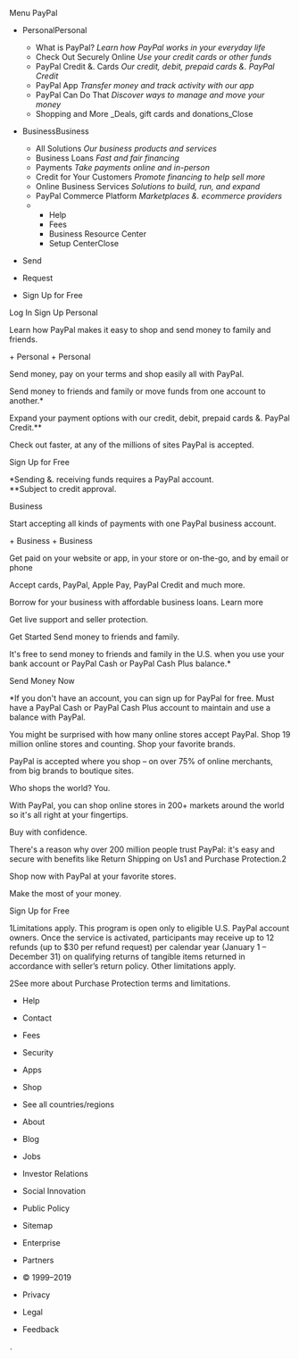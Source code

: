 Menu PayPal

*   PersonalPersonal
    *   What is PayPal? _Learn how PayPal works in your everyday life_
    *   Check Out Securely Online _Use your credit cards or other funds_
    *   PayPal Credit &. Cards _Our credit, debit, prepaid cards &. PayPal Credit_
    *   PayPal App _Transfer money and track activity with our app_
    *   PayPal Can Do That _Discover ways to manage and move your money_
    *   Shopping and More _Deals, gift cards and donations_Close
*   BusinessBusiness
    *   All Solutions _Our business products and services_
    *   Business Loans _Fast and fair financing_
    *   Payments _Take payments online and in-person_
    *   Credit for Your Customers _Promote financing to help sell more_
    *   Online Business Services _Solutions to build, run, and expand_
    *   PayPal Commerce Platform _Marketplaces &. ecommerce providers_
    *   *   Help
        *   Fees
        *   Business Resource Center
        *   Setup CenterClose
*   Send
*   Request

*   Sign Up for Free

Log In Sign Up Personal

Learn how PayPal makes it easy to shop and send money to family and friends.

\+ Personal + Personal

Send money, pay on your terms and shop easily all with PayPal.

Send money to friends and family or move funds from one account to another.\*

Expand your payment options with our credit, debit, prepaid cards &. PayPal Credit.\*\*

Check out faster, at any of the millions of sites PayPal is accepted.

Sign Up for Free

\*Sending &. receiving funds requires a PayPal account.  
\*\*Subject to credit approval.

Business

Start accepting all kinds of payments with one PayPal business account.

\+ Business + Business

Get paid on your website or app, in your store or on-the-go, and by email or phone

Accept cards, PayPal, Apple Pay, PayPal Credit and much more.

Borrow for your business with affordable business loans. Learn more

Get live support and seller protection.

Get Started Send money to friends and family.

It's free to send money to friends and family in the U.S. when you use your bank account or PayPal Cash or PayPal Cash Plus balance.\*

Send Money Now

\*If you don't have an account, you can sign up for PayPal for free. Must have a PayPal Cash or PayPal Cash Plus account to maintain and use a balance with PayPal.

You might be surprised with how many online stores accept PayPal. Shop 19 million online stores and counting. Shop your favorite brands.

PayPal is accepted where you shop – on over 75% of online merchants, from big brands to boutique sites.

Who shops the world? You.

With PayPal, you can shop online stores in 200+ markets around the world so it's all right at your fingertips.

Buy with confidence.

There's a reason why over 200 million people trust PayPal: it's easy and secure with benefits like Return Shipping on Us1 and Purchase Protection.2

Shop now with PayPal at your favorite stores.

Make the most of your money.

Sign Up for Free

1Limitations apply. This program is open only to eligible U.S. PayPal account owners. Once the service is activated, participants may receive up to 12 refunds (up to $30 per refund request) per calendar year (January 1 – December 31) on qualifying returns of tangible items returned in accordance with seller’s return policy. Other limitations apply.  
  
2See more about Purchase Protection terms and limitations.

*   Help
*   Contact
*   Fees
*   Security
*   Apps
*   Shop
*   See all countries/regions

*   About
*   Blog
*   Jobs
*   Investor Relations
*   Social Innovation
*   Public Policy
*   Sitemap
*   Enterprise
*   Partners

*   © 1999–2019
*   Privacy
*   Legal
*   Feedback

<img src="https://t.paypal.com/ts?nojs=1&pgrp=main%3Amktg%3Apersonal%3A%3Ahome&page=main%3Amktg%3Apersonal%3A%3Ahome%3A%3A%3A&pgst=Unknown&calc=7d2252e1491df&rsta=en\_US&pgtf=Nodejs&env=live&s=ci&ccpg=us&csci=e692c4f4a8f848aaaa6f0ebaa4ce2399&comp=mppnodeweb&tsrce=mppnodeweb&cu=0&pgld=Unknown&bzsr=main&bchn=mktg&tmpl=home.dust&pgsf=personal&lgin=out&shir=main\_mktg\_personal\_&pros=3&lgcook=0" alt="fptiTracking" height="1" width="1" border="0">.